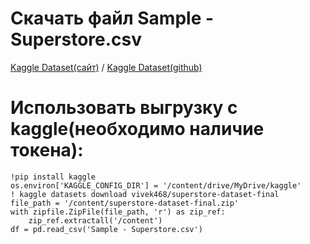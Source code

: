 # Скачать файл Sample - Superstore.csv
[Kaggle Dataset(сайт)](https://www.kaggle.com/datasets/shubhammeshram579/bank-customer-churn-prediction](https://www.kaggle.com/datasets/vivek468/superstore-dataset-final)) / [Kaggle Dataset(github)](data/Sample-Superstore.csv)
# Использовать выгрузку с kaggle(необходимо наличие токена):
    !pip install kaggle
    os.environ['KAGGLE_CONFIG_DIR'] = '/content/drive/MyDrive/kaggle'
    ! kaggle datasets download vivek468/superstore-dataset-final
    file_path = '/content/superstore-dataset-final.zip'
    with zipfile.ZipFile(file_path, 'r') as zip_ref:
        zip_ref.extractall('/content')
    df = pd.read_csv('Sample - Superstore.csv')
